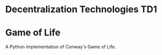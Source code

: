# Decentralization Technologies TD1 

# Game of Life
A Python implementation of Conway's Game of Life.
